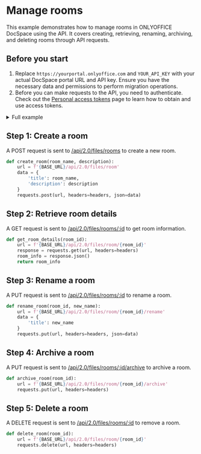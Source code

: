 # Manage rooms

This example demonstrates how to manage rooms in ONLYOFFICE DocSpace using the API. It covers creating, retrieving, renaming, archiving, and deleting rooms through API requests.

## Before you start

1. Replace `https://yourportal.onlyoffice.com` and `YOUR_API_KEY` with your actual DocSpace portal URL and API key. Ensure you have the necessary data and permissions to perform migration operations.
2. Before you can make requests to the API, you need to authenticate. Check out the [Personal access tokens](/docspace/api-backend/get-started/authentication/personal-access-tokens.md) page to learn how to obtain and use access tokens.

<details>
  <summary>Full example</summary>

``` py
import requests

# Set API base URL
BASE_URL = 'https://yourportal.onlyoffice.com'
API_KEY = 'YOUR_API_KEY'

# Headers with API key for authentication
HEADERS = {
    'Authorization': f'Bearer {API_KEY}',
    'Content-Type': 'application/json'
}

# Step 1: Create a room
def create_room(room_name, description):
    url = f'{BASE_URL}/api/2.0/files/room'
    data = {
        'title': room_name,
        'description': description
    }
    requests.post(url, headers=HEADERS, json=data)

# Step 2: Retrieve room details
def get_room_details(room_id):
    url = f'{BASE_URL}/api/2.0/files/room/{room_id}'
    response = requests.get(url, headers=headers)
    room_info = response.json()
    return room_info

# Step 3: Rename a room
def rename_room(room_id, new_name):
    url = f'{BASE_URL}/api/2.0/files/room/{room_id}/rename'
    data = {
        'title': new_name
    }
    requests.put(url, headers=headers, json=data)

# Step 4: Archive a room
def archive_room(room_id):
    url = f'{BASE_URL}/api/2.0/files/room/{room_id}/archive'
    requests.put(url, headers=headers)

# Step 5: Delete a room
def delete_room(room_id):
    url = f'{BASE_URL}/api/2.0/files/room/{room_id}'
    requests.delete(url, headers=headers)

def main():
  room_name = 'New Room' # Replace with actual room name
  description = 'This is a test room.' # Replace with actual room description
  new_room_name = 'Updated Room Name' # Replace with actual new room name
  room_id = 1234 # Replace with actual room ID

#Step 1
create_room(room_name, description)

#Step 2
get_room_details(room_id)

#Step 3
rename_room(room_id, new_room_name)

#Step 4
archive_room(room_id)

#Step 5
delete_room(room_id)
```

</details>

## Step 1: Create a room

A POST request is sent to [/api/2.0/files/rooms](/docspace/api-backend/usage-api/create-room.api.mdx) to create a new room.

``` py
def create_room(room_name, description):
    url = f'{BASE_URL}/api/2.0/files/room'
    data = {
        'title': room_name,
        'description': description
    }
    requests.post(url, headers=headers, json=data)
```

## Step 2: Retrieve room details

A GET request is sent to [/api/2.0/files/rooms/:id](/docspace/api-backend/usage-api/get-room-info.api.mdx) to get room information.

``` py
def get_room_details(room_id):
    url = f'{BASE_URL}/api/2.0/files/room/{room_id}'
    response = requests.get(url, headers=headers)
    room_info = response.json()
    return room_info
```

## Step 3: Rename a room

A PUT request is sent to [/api/2.0/files/rooms/:id](/docspace/api-backend/usage-api/update-room.api.mdx) to rename a room.

``` py
def rename_room(room_id, new_name):
    url = f'{BASE_URL}/api/2.0/files/room/{room_id}/rename'
    data = {
        'title': new_name
    }
    requests.put(url, headers=headers, json=data)
```

## Step 4: Archive a room

A PUT request is sent to [/api/2.0/files/rooms/:id/archive](/docspace/api-backend/usage-api/archive-room.api.mdx) to archive a room.

``` py
def archive_room(room_id):
    url = f'{BASE_URL}/api/2.0/files/room/{room_id}/archive'
    requests.put(url, headers=headers)
```

## Step 5: Delete a room

A DELETE request is sent to [/api/2.0/files/rooms/:id](/docspace/api-backend/usage-api/delete-room.api.mdx) to remove a room.

``` py
def delete_room(room_id):
    url = f'{BASE_URL}/api/2.0/files/room/{room_id}'
    requests.delete(url, headers=headers)
```
